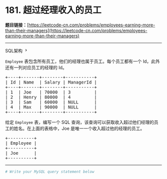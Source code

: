 # 181. 超过经理收入的员工

**题目链接：**[https://leetcode-cn.com/problems/employees-earning-more-than-their-managers](https://leetcode-cn.com/problems/employees-earning-more-than-their-managers)

---

<div class="content__1Y2H">
 <div class="sql-schema-wrapper__1jqS">
  <a class="sql-schema-link__1VAC">SQL架构
   <svg viewbox="0 0 24 24" width="1em" height="1em" class="css-1lc17o4-icon">
    <path fill-rule="evenodd" d="M10 6L8.59 7.41 13.17 12l-4.58 4.59L10 18l6-6z"></path>
   </svg></a>
 </div>
 <div class="notranslate">
  <p><code>Employee</code>&nbsp;表包含所有员工，他们的经理也属于员工。每个员工都有一个 Id，此外还有一列对应员工的经理的 Id。</p> 
  <pre class="language-text">+----+-------+--------+-----------+
| Id | Name  | Salary | ManagerId |
+----+-------+--------+-----------+
| 1  | Joe   | 70000  | 3         |
| 2  | Henry | 80000  | 4         |
| 3  | Sam   | 60000  | NULL      |
| 4  | Max   | 90000  | NULL      |
+----+-------+--------+-----------+
</pre> 
  <p>给定&nbsp;<code>Employee</code>&nbsp;表，编写一个 SQL 查询，该查询可以获取收入超过他们经理的员工的姓名。在上面的表格中，Joe 是唯一一个收入超过他的经理的员工。</p> 
  <pre class="language-text">+----------+
| Employee |
+----------+
| Joe      |
+----------+
</pre> 
 </div>
</div>

---

```sh
# Write your MySQL query statement below
```